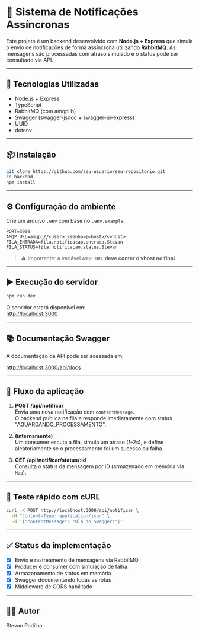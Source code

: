 # 📨 Sistema de Notificações Assíncronas

Este projeto é um backend desenvolvido com **Node.js + Express** que simula o envio de notificações de forma assíncrona utilizando **RabbitMQ**. As mensagens são processadas com atraso simulado e o status pode ser consultado via API.

---

## 🚀 Tecnologias Utilizadas

- Node.js + Express
- TypeScript
- RabbitMQ (com amqplib)
- Swagger (swagger-jsdoc + swagger-ui-express)
- UUID
- dotenv

---

## 📦 Instalação

```bash
git clone https://github.com/seu-usuario/seu-repositorio.git
cd backend
npm install
```

---

## ⚙️ Configuração do ambiente

Crie um arquivo `.env` com base no `.env.example`:

```env
PORT=3000
AMQP_URL=amqp://<user>:<senha>@<host>/<vhost>
FILA_ENTRADA=fila.notificacao.entrada.Stevan
FILA_STATUS=fila.notificacao.status.Stevan
```

> ⚠️ Importante: a variável `AMQP_URL` **deve conter o vhost no final**.

---

## ▶️ Execução do servidor

```bash
npm run dev
```

O servidor estará disponível em:  
[http://localhost:3000](http://localhost:3000)

---

## 📚 Documentação Swagger

A documentação da API pode ser acessada em:

[http://localhost:3000/api/docs](http://localhost:3000/api/docs)

---

## 🔁 Fluxo da aplicação

1. **POST /api/notificar**  
   Envia uma nova notificação com `contentMessage`.  
   O backend publica na fila e responde imediatamente com status "AGUARDANDO_PROCESSAMENTO".

2. **(internamente)**  
   Um consumer escuta a fila, simula um atraso (1–2s), e define aleatoriamente se o processamento foi um sucesso ou falha.

3. **GET /api/notificar/status/:id**  
   Consulta o status da mensagem por ID (armazenado em memória via `Map`).

---

## 🧪 Teste rápido com cURL

```bash
curl -X POST http://localhost:3000/api/notificar \
  -H "Content-Type: application/json" \
  -d '{"contentMessage": "Olá do Swagger!"}'
```

---

## ✅ Status da implementação

- [x] Envio e rastreamento de mensagens via RabbitMQ
- [x] Producer e consumer com simulação de falha
- [x] Armazenamento de status em memória
- [x] Swagger documentando todas as rotas
- [x] Middleware de CORS habilitado

---

## 🧑‍💻 Autor

Stevan Padilha
